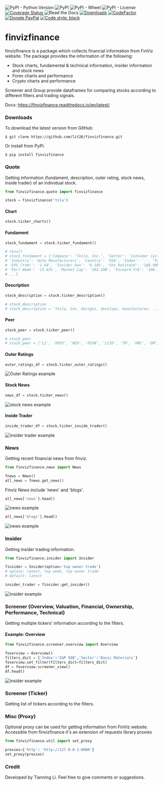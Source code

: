![PyPI - Python Version](https://img.shields.io/pypi/pyversions/finvizfinance)
![PyPI](https://img.shields.io/pypi/v/finvizfinance)
![PyPI - Wheel](https://img.shields.io/pypi/wheel/finvizfinance)
![PyPI - License](https://img.shields.io/pypi/l/finvizfinance?color=gre)
[![Coverage Status](https://coveralls.io/repos/github/lit26/finvizfinance/badge.svg)](https://coveralls.io/github/lit26/finvizfinance)
![Read the Docs](https://img.shields.io/readthedocs/finvizfinance)
[![Downloads](https://pepy.tech/badge/finvizfinance)](https://pepy.tech/project/finvizfinance)
[![CodeFactor](https://www.codefactor.io/repository/github/lit26/finvizfinance/badge/master)](https://www.codefactor.io/repository/github/lit26/finvizfinance/overview/master)
[![Donate PayPal](https://img.shields.io/badge/Donate%20%24-PayPal-brightgreen.svg)](https://www.paypal.me/TIANNINGL/)
[![Code style: black](https://img.shields.io/badge/code%20style-black-000000.svg)](https://github.com/psf/black)

# finvizfinance

finvizfinance is a package which collects financial information from FinViz website. The package provides the information of the following:

- Stock charts, fundamental & technical information, insider information and stock news
- Forex charts and performance
- Crypto charts and performance

Screener and Group provide dataframes for comparing stocks according to different filters and trading signals.

Docs: https://finvizfinance.readthedocs.io/en/latest/

### Downloads

To download the latest version from GitHub:

```
$ git clone https://github.com/lit26/finvizfinance.git
```

Or install from PyPi:

```
$ pip install finvizfinance
```

### Quote

Getting information (fundament, description, outer rating, stock news, inside trader) of an individual stock.

```python
from finvizfinance.quote import finvizfinance

stock = finvizfinance('tsla')
```

#### Chart

```python
stock.ticker_charts()
```

#### Fundament

```python
stock_fundament = stock.ticker_fundament()

# result
# stock_fundament = {'Company': 'Tesla, Inc.', 'Sector': 'Consumer Cyclical',
# 'Industry': 'Auto Manufacturers', 'Country': 'USA', 'Index': '-', 'P/E': '849.57',
# 'EPS (ttm)': '1.94', 'Insider Own': '0.10%', 'Shs Outstand': '186.00M',
# 'Perf Week': '13.63%', 'Market Cap': '302.10B', 'Forward P/E': '106.17',
# ...}
```

#### Description

```python
stock_description = stock.ticker_description()

# stock_description
# stock_description = 'Tesla, Inc. designs, develops, manufactures, ...'
```
#### Peer

```python
stock_peer = stock.ticker_peer()

# stock_peer
# stock_peer = ['LI', 'XPEV', 'NIO', 'RIVN', 'LCID', 'TM', 'HMC', 'GM', 'STLA', 'F']
```

#### Outer Ratings

```python
outer_ratings_df = stock.ticker_outer_ratings()
```

![Outer Ratings example](asset/outer_rating.png)

#### Stock News

```python
news_df = stock.ticker_news()
```

![stock news example](asset/stock_news.png)

#### Inside Trader

```python
inside_trader_df = stock.ticker_inside_trader()
```

![insider trader example](asset/insider_trader.png)

### News

Getting recent financial news from finviz.

```python
from finvizfinance.news import News

fnews = News()
all_news = fnews.get_news()
```

Finviz News include 'news' and 'blogs'.

```python
all_news['news'].head()
```

![news example](asset/news_news.png)

```python
all_news['blogs'].head()
```

![news example](asset/news_blogs.png)

### Insider

Getting insider trading information.

```python
from finvizfinance.insider import Insider

finsider = Insider(option='top owner trade')
# option: latest, top week, top owner trade
# default: latest

insider_trader = finsider.get_insider()
```

![insider example](asset/insider.png)

### Screener (Overview, Valuation, Financial, Ownership, Performance, Technical)

Getting multiple tickers' information according to the filters.

#### Example: Overview

```python
from finvizfinance.screener.overview import Overview

foverview = Overview()
filters_dict = {'Index':'S&P 500','Sector':'Basic Materials'}
foverview.set_filter(filters_dict=filters_dict)
df = foverview.screener_view()
df.head()
```

![insider example](asset/screen_overview.png)

### Screener (Ticker)

Getting list of tickers according to the filters.

### Misc (Proxy)

Optional proxy can be used for getting information from FinViz website. Accessible from finvizfinance
it's an extension of requests library proxies

```python
from finvizfinance.util import set_proxy

proxies={'http': 'http://127.0.0.1:8080'}
set_proxy(proxies)
```

### Credit

Developed by Tianning Li. Feel free to give comments or suggestions.
